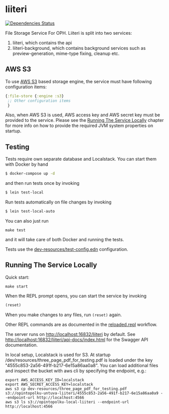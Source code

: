 # liiteri

[![Dependencies Status](https://jarkeeper.com/Opetushallitus/liiteri/status.svg)](https://jarkeeper.com/Opetushallitus/liiteri)

File Storage Service For OPH. Liiteri is split into two services:
1. liiteri, which contains the api
2. liiteri-background, which contains background services such as preview-generation, mime-type fixing, cleanup etc.

## AWS S3

To use [AWS S3](https://aws.amazon.com/s3/) based storage engine, the service must have following configuration items:

```clojure
{:file-store {:engine :s3}
 ;; Other configuration items
 }
```

Also, when AWS S3 is used, AWS access key and AWS secret key must be provided to the service. Please see the
[Running The Service Locally](#running-the-service-locally) chapter for more info on how to provide the required
JVM system properties on startup.

## Testing

Tests require own separate database and Localstack. You can start them with Docker by hand

```bash
$ docker-compose up -d
```

and then run tests once by invoking

```bash
$ lein test-local
```

Run tests automatically on file changes by invoking

```bash
$ lein test-local-auto
```

You can also just run

```make test```

and it will take care of both Docker and running the tests.

Tests use the [dev-resources/test-config.edn](dev-resources/local-test-config.edn) configuration.

## Running The Service Locally

Quick start:

```make start```

When the REPL prompt opens, you can start the service by invoking

```clojure
(reset)
```

When you make changes to any files, run `(reset)` again.

Other REPL commands are as documented in the [reloaded.repl](https://github.com/weavejester/reloaded.repl) workflow.

The server runs on <http://localhost:16832/liiteri> by default. See <http://localhost:16832/liiteri/api-docs/index.html> for the Swagger API documentation.

In local setup, Localstack is used for S3. At startup /dev/resources/three_page_pdf_for_testing.pdf is loaded under the key
"4555c853-2a56-491f-b217-6e15a86aa0a8". You can load additional files and inspect the bucket with aws cli by
specifying the endpoint, e.g.:

```
export AWS_ACCESS_KEY_ID=localstack
export AWS_SECRET_ACCESS_KEY=localstack
aws s3 cp dev-resources/three_page_pdf_for_testing.pdf s3://opintopolku-untuva-liiteri/4555c853-2a56-491f-b217-6e15a86aa0a9 --endpoint-url http://localhost:4566
aws s3 ls s3://opintopolku-local-liiteri --endpoint-url http://localhost:4566
```

